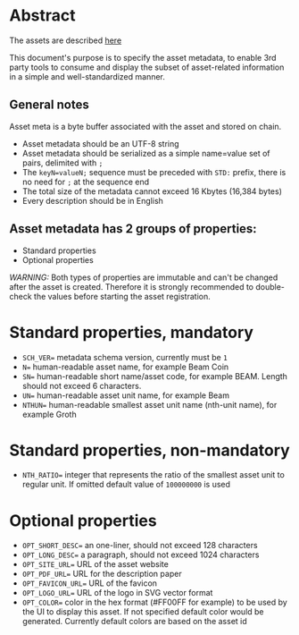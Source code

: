 # Abstract
The assets are described [here](https://github.com/BeamMW/beam/wiki/Confidential-assets)

This document's purpose is to specify the asset metadata, to enable 3rd party tools to consume and display the subset of asset-related information in a simple and well-standardized manner.

## General notes

Asset meta is a byte buffer associated with the asset and stored on chain. 

* Asset metadata should be an UTF-8 string
* Asset metadata should be serialized as a simple name=value set of pairs, delimited with `;`
* The `keyN=valueN;` sequence must be preceded with `STD:` prefix, there is no need for `;` at the sequence end
* The total size of the metadata cannot exceed 16 Kbytes (16,384 bytes)
* Every description should be in English

## Asset metadata has 2 groups of properties:

* Standard properties
* Optional properties

*WARNING:* Both types of properties are immutable and can't be changed after the asset is created. Therefore it is strongly recommended to double-check the values before starting the asset registration.

# Standard properties, mandatory
* `SCH_VER=` metadata schema version, currently must be `1`
* `N=` human-readable asset name, for example Beam Coin
* `SN=` human-readable short name/asset code, for example BEAM. Length should not exceed 6 characters.
* `UN=` human-readable asset unit name, for example Beam
* `NTHUN=` human-readable smallest asset unit name (nth-unit name), for example Groth

# Standard properties, non-mandatory
* `NTH_RATIO=` integer that represents the ratio of the smallest asset unit to regular unit. If omitted default value of `100000000` is used

# Optional properties
* `OPT_SHORT_DESC=` an one-liner, should not exceed 128 characters
* `OPT_LONG_DESC=` a paragraph, should not exceed 1024 characters
* `OPT_SITE_URL=` URL of the asset website
* `OPT_PDF_URL=` URL for the description paper
* `OPT_FAVICON_URL=` URL of the favicon
* `OPT_LOGO_URL=` URL of the logo in SVG vector format
* `OPT_COLOR=` color in the hex format (#FF00FF for example) to be used by the UI to display this asset. If not specified default color would be generated. Currently default colors are based on the asset id

